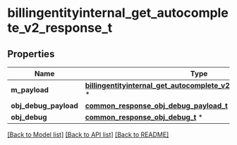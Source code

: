 # billingentityinternal_get_autocomplete_v2_response_t

## Properties
Name | Type | Description | Notes
------------ | ------------- | ------------- | -------------
**m_payload** | [**billingentityinternal_get_autocomplete_v2_response_m_payload_t**](billingentityinternal_get_autocomplete_v2_response_m_payload.md) \* |  | 
**obj_debug_payload** | [**common_response_obj_debug_payload_t**](common_response_obj_debug_payload.md) \* |  | [optional] 
**obj_debug** | [**common_response_obj_debug_t**](common_response_obj_debug.md) \* |  | [optional] 

[[Back to Model list]](../README.md#documentation-for-models) [[Back to API list]](../README.md#documentation-for-api-endpoints) [[Back to README]](../README.md)


